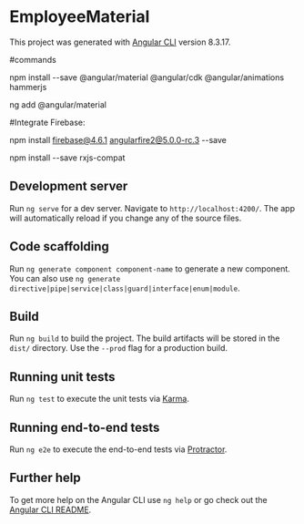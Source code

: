 # EmployeeMaterial

This project was generated with [Angular CLI](https://github.com/angular/angular-cli) version 8.3.17.

#commands

npm install --save @angular/material @angular/cdk @angular/animations hammerjs

ng add @angular/material

#Integrate Firebase:

npm install firebase@4.6.1 angularfire2@5.0.0-rc.3 --save

npm install --save rxjs-compat


## Development server

Run `ng serve` for a dev server. Navigate to `http://localhost:4200/`. The app will automatically reload if you change any of the source files.

## Code scaffolding

Run `ng generate component component-name` to generate a new component. You can also use `ng generate directive|pipe|service|class|guard|interface|enum|module`.

## Build

Run `ng build` to build the project. The build artifacts will be stored in the `dist/` directory. Use the `--prod` flag for a production build.

## Running unit tests

Run `ng test` to execute the unit tests via [Karma](https://karma-runner.github.io).

## Running end-to-end tests

Run `ng e2e` to execute the end-to-end tests via [Protractor](http://www.protractortest.org/).

## Further help

To get more help on the Angular CLI use `ng help` or go check out the [Angular CLI README](https://github.com/angular/angular-cli/blob/master/README.md).
